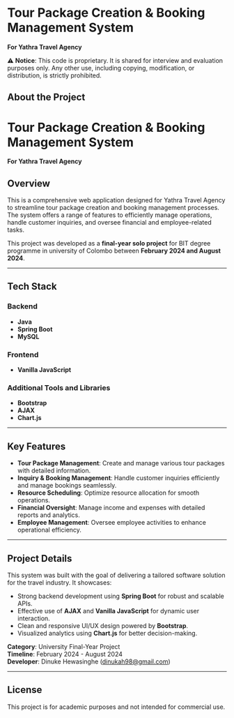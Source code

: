 # Tour Package Creation & Booking Management System  
**For Yathra Travel Agency**

⚠️ **Notice**: This code is proprietary. It is shared for interview and evaluation purposes only. Any other use, including copying, modification, or distribution, is strictly prohibited.

## About the Project

# Tour Package Creation & Booking Management System  
**For Yathra Travel Agency**

## Overview  
This is a comprehensive web application designed for Yathra Travel Agency to streamline tour package creation and booking management processes. The system offers a range of features to efficiently manage operations, handle customer inquiries, and oversee financial and employee-related tasks.  

This project was developed as a **final-year solo project** for BIT degree programme in university of Colombo between **February 2024 and August 2024**.

---

## Tech Stack  

### Backend  
- **Java**  
- **Spring Boot**  
- **MySQL**  

### Frontend  
- **Vanilla JavaScript**  

### Additional Tools and Libraries  
- **Bootstrap**  
- **AJAX**  
- **Chart.js**  

---

## Key Features  
- **Tour Package Management**: Create and manage various tour packages with detailed information.  
- **Inquiry & Booking Management**: Handle customer inquiries efficiently and manage bookings seamlessly.  
- **Resource Scheduling**: Optimize resource allocation for smooth operations.  
- **Financial Oversight**: Manage income and expenses with detailed reports and analytics.  
- **Employee Management**: Oversee employee activities to enhance operational efficiency.  

---

## Project Details  
This system was built with the goal of delivering a tailored software solution for the travel industry. It showcases:  
- Strong backend development using **Spring Boot** for robust and scalable APIs.  
- Effective use of **AJAX** and **Vanilla JavaScript** for dynamic user interaction.  
- Clean and responsive UI/UX design powered by **Bootstrap**.  
- Visualized analytics using **Chart.js** for better decision-making.  

**Category**: University Final-Year Project  
**Timeline**: February 2024 - August 2024  
**Developer**: Dinuke Hewasinghe (dinukah98@gmail.com)  

---

## License  
This project is for academic purposes and not intended for commercial use.  

